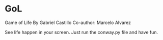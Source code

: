 # GoL
Game of Life
By Gabriel Castillo
Co-author: Marcelo Alvarez

See life happen in your screen. 
Just run the conway.py file and have fun. 
